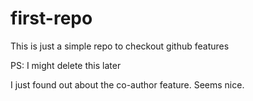 # first-repo
This is just a simple repo to checkout github features

PS: I might delete this later

I just found out about the co-author feature. Seems nice.
